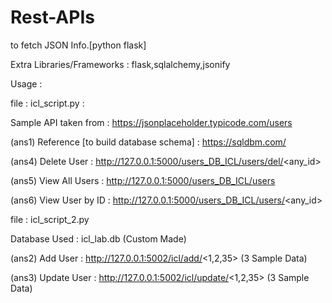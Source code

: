 # Rest-APIs

to fetch JSON Info.[python flask]

Extra Libraries/Frameworks : flask,sqlalchemy,jsonify

Usage :

file : icl_script.py :

Sample API taken from : https://jsonplaceholder.typicode.com/users

(ans1) Reference [to build database schema] : https://sqldbm.com/

(ans4) Delete User : http://127.0.0.1:5000/users_DB_ICL/users/del/<any_id>

(ans5) View All Users : http://127.0.0.1:5000/users_DB_ICL/users

(ans6) View User by ID : http://127.0.0.1:5000/users_DB_ICL/users/<any_id>

file : icl_script_2.py

Database Used : icl_lab.db (Custom Made)

(ans2) Add User : http://127.0.0.1:5002/icl/add/<1,2,35> (3 Sample Data)

(ans3) Update User : http://127.0.0.1:5002/icl/update/<1,2,35> (3 Sample Data)

